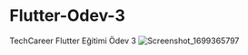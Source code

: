 # Flutter-Odev-3
TechCareer Flutter Eğitimi Ödev 3
![Screenshot_1699365797](https://github.com/varolfurkan/Flutter-Odev-3/assets/99636501/a3b9409f-f5a3-4122-a662-cd903f3ba32b)

